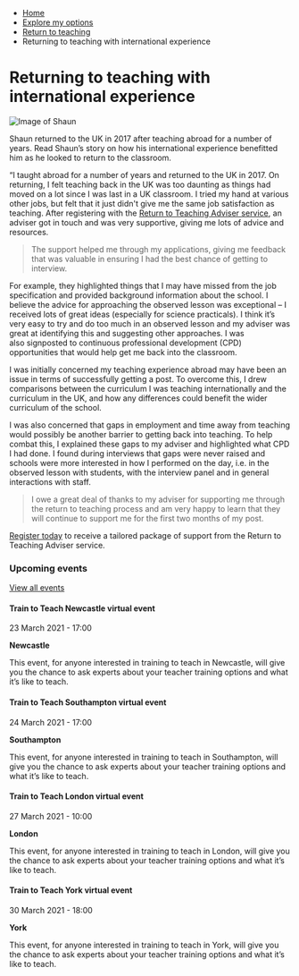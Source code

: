 *   [Home](/)
*   [Explore my options](/explore-my-options)
*   [Return to teaching](/explore-my-options/return-to-teaching)
*   Returning to teaching with international experience

Returning to teaching with international experience
===================================================

<img alt="Image of Shaun" src="https://getintoteaching.education.gov.uk/sites/default/files/case\_study/Shaun%20Image.jpg"></img>

Shaun returned to the UK in 2017 after teaching abroad for a number of years. Read Shaun’s story on how his international experience benefitted him as he looked to return to the classroom.

“I taught abroad for a number of years and returned to the UK in 2017. On returning, I felt teaching back in the UK was too daunting as things had moved on a lot since I was last in a UK classroom. I tried my hand at various other jobs, but felt that it just didn't give me the same job satisfaction as teaching. After registering with the [Return to Teaching Adviser service](https://getintoteaching.education.gov.uk/explore-my-options/return-to-teaching/register), an adviser got in touch and was very supportive, giving me lots of advice and resources. 

> The support helped me through my applications, giving me feedback that was valuable in ensuring I had the best chance of getting to interview.

For example, they highlighted things that I may have missed from the job specification and provided background information about the school. I believe the advice for approaching the observed lesson was exceptional – I received lots of great ideas (especially for science practicals). I think it’s very easy to try and do too much in an observed lesson and my adviser was great at identifying this and suggesting other approaches. I was also signposted to continuous professional development (CPD) opportunities that would help get me back into the classroom.

I was initially concerned my teaching experience abroad may have been an issue in terms of successfully getting a post. To overcome this, I drew comparisons between the curriculum I was teaching internationally and the curriculum in the UK, and how any differences could benefit the wider curriculum of the school.

I was also concerned that gaps in employment and time away from teaching would possibly be another barrier to getting back into teaching. To help combat this, I explained these gaps to my adviser and highlighted what CPD I had done. I found during interviews that gaps were never raised and schools were more interested in how I performed on the day, i.e. in the observed lesson with students, with the interview panel and in general interactions with staff.

> I owe a great deal of thanks to my adviser for supporting me through the return to teaching process and am very happy to learn that they will continue to support me for the first two months of my post.

[Register today](https://getintoteaching.education.gov.uk/explore-my-options/return-to-teaching/register) to receive a tailored package of support from the Return to Teaching Adviser service.

### Upcoming events

[View all events](/teaching-events)

[](/teaching-events/train-to-teach-events/train-to-teach-newcastle-virtual-event-230321)

#### Train to Teach Newcastle virtual event

23 March 2021 - 17:00

**Newcastle**

This event, for anyone interested in training to teach in Newcastle, will give you the chance to ask experts about your teacher training options and what it’s like to teach.

[](/teaching-events/train-to-teach-events/train-to-teach-southampton-virtual-event-240321)

#### Train to Teach Southampton virtual event

24 March 2021 - 17:00

**Southampton**

This event, for anyone interested in training to teach in Southampton, will give you the chance to ask experts about your teacher training options and what it’s like to teach.

[](/teaching-events/train-to-teach-events/train-to-teach-london-virtual-event-270321)

#### Train to Teach London virtual event

27 March 2021 - 10:00

**London**

This event, for anyone interested in training to teach in London, will give you the chance to ask experts about your teacher training options and what it’s like to teach.

[](/teaching-events/train-to-teach-events/train-to-teach-york-virtual-event-300321)

#### Train to Teach York virtual event

30 March 2021 - 18:00

**York**

This event, for anyone interested in training to teach in York, will give you the chance to ask experts about your teacher training options and what it’s like to teach.